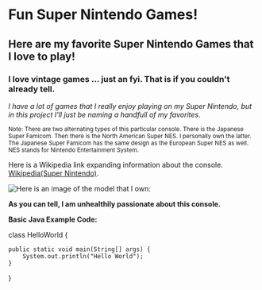 # Fun Super Nintendo Games!
## Here are my favorite Super Nintendo Games that I love to play!
### I love vintage games ... just an fyi. That is if you couldn't already tell.

*I have a lot of games that I really enjoy playing on my Super Nintendo, but in this project I'll just be naming a handfull of my favorites.*

<sub>Note: There are two alternating types of this particular console. There is the Japanese Super Famicom. Then there is the North American Super NES. I personally own the latter. The Japanese Super Famicom has the same design as the European Super NES as well. NES stands for Nintendo Entertainment System.</sub>

Here is a Wikipedia link expanding information about the console. [Wikipedia(Super Nintendo)](https://en.wikipedia.org/wiki/Super_Nintendo_Entertainment_System).

![Here is an image of the model that I own:](https://upload.wikimedia.org/wikipedia/commons/thumb/3/31/SNES-Mod1-Console-Set.jpg/1024px-SNES-Mod1-Console-Set.jpg)

**As you can tell, I am unhealthily passionate about this console.**

**Basic Java Example Code:**

class HelloWorld {

	public static void main(String[] args) {
		System.out.println("Hello World");
	}
}

